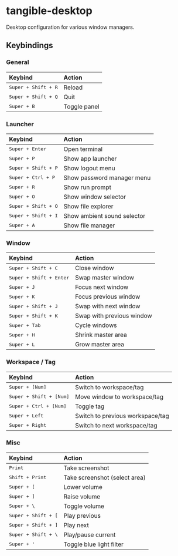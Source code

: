 # tangible-desktop

Desktop configuration for various window managers.

## Keybindings

### General

| Keybind | Action |
| :---    | :---   |
| <kbd>Super + Shift + R</kbd>  | Reload |
| <kbd>Super + Shift + Q</kbd>  | Quit |
| <kbd>Super + B</kbd>          | Toggle panel |

### Launcher

| Keybind | Action |
| :---    | :---   |
| <kbd>Super + Enter</kbd>      | Open terminal |
| <kbd>Super + P</kbd>          | Show app launcher |
| <kbd>Super + Shift + P</kbd>  | Show logout menu |
| <kbd>Super + Ctrl + P</kbd>   | Show password manager menu |
| <kbd>Super + R</kbd>          | Show run prompt |
| <kbd>Super + O</kbd>          | Show window selector |
| <kbd>Super + Shift + O</kbd>  | Show file explorer |
| <kbd>Super + Shift + I</kbd>  | Show ambient sound selector |
| <kbd>Super + A</kbd>          | Show file manager |

### Window

| Keybind | Action |
| :---    | :---   |
| <kbd>Super + Shift + C</kbd>  | Close window |
| <kbd>Super + Shift + Enter</kbd> | Swap master window |
| <kbd>Super + J</kbd> | Focus next window |
| <kbd>Super + K</kbd> | Focus previous window |
| <kbd>Super + Shift + J</kbd> | Swap with next window |
| <kbd>Super + Shift + K</kbd> | Swap with previous window |
| <kbd>Super + Tab</kbd> | Cycle windows |
| <kbd>Super + H</kbd> | Shrink master area |
| <kbd>Super + L</kbd> | Grow master area |

### Workspace / Tag

| Keybind | Action |
| :---    | :---   |
| <kbd>Super + [Num]</kbd> | Switch to workspace/tag |
| <kbd>Super + Shift + [Num]</kbd> | Move window to workspace/tag |
| <kbd>Super + Ctrl + [Num]</kbd> | Toggle tag |
| <kbd>Super + Left</kbd> | Switch to previous workspace/tag |
| <kbd>Super + Right</kbd> | Switch to next workspace/tag |

### Misc

| Keybind | Action |
| :---    | :---   |
| <kbd>Print</kbd> | Take screenshot |
| <kbd>Shift + Print</kbd> | Take screenshot (select area) |
| <kbd>Super + [</kbd> | Lower volume |
| <kbd>Super + ]</kbd> | Raise volume |
| <kbd>Super + \\</kbd> | Toggle volume |
| <kbd>Super + Shift + [</kbd> | Play previous |
| <kbd>Super + Shift + ]</kbd> | Play next |
| <kbd>Super + Shift + \\</kbd> | Play/pause current |
| <kbd>Super + '</kbd> | Toggle blue light filter |
